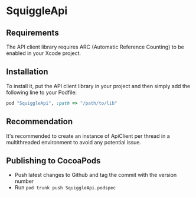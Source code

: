 # SquiggleApi

## Requirements

The API client library requires ARC (Automatic Reference Counting) to be enabled in your Xcode project.

## Installation

To install it, put the API client library in your project and then simply add the following line to your Podfile:

```ruby
pod "SquiggleApi", :path => "/path/to/lib"
```

## Recommendation

It's recommended to create an instance of ApiClient per thread in a multithreaded environment to avoid any potential issue.

## Publishing to CocoaPods

- Push latest changes to Github and tag the commit with the version number
- Run ```pod trunk push SquiggleApi.podspec```
